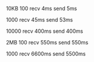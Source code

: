 10KB
100
recv 4ms
send 5ms

1000
recv 45ms
send 53ms

10000
recv 400ms
send 400ms



2MB
100
recv 550ms
send 550ms

1000
recv 6600ms
send 5500ms
